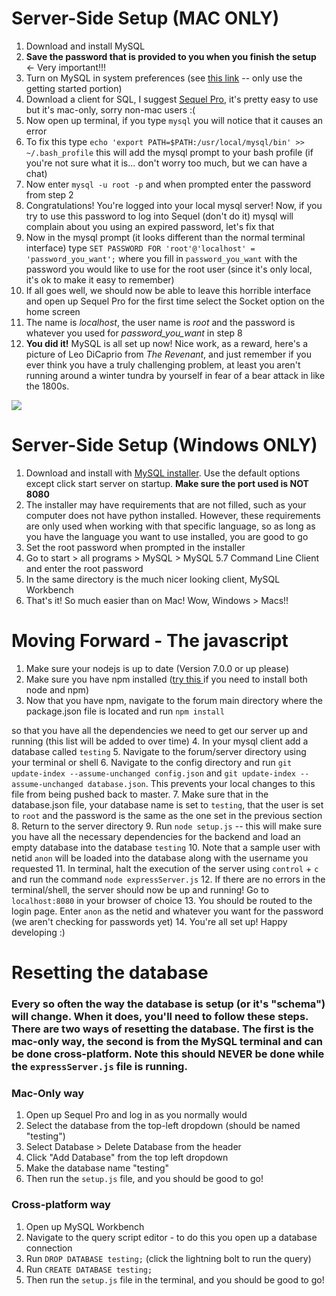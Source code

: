 # Server-Side Setup (MAC ONLY)
1. Download and install MySQL
2. **Save the password that is provided to you when you finish the setup** <- Very important!!!
2. Turn on MySQL in system preferences (see [this link](http://dev.mysql.com/doc/mysql-getting-started/en/#mysql-getting-started-installing) -- only use the getting started portion)
3. Download a client for SQL, I suggest [Sequel Pro](https://www.sequelpro.com/), it's pretty easy to use but it's mac-only, sorry non-mac users :(
4. Now open up terminal, if you type `mysql` you will notice that it causes an error
5. To fix this type `echo 'export PATH=$PATH:/usr/local/mysql/bin' >> ~/.bash_profile` this will add the mysql prompt to your bash profile (if you're not sure what it is... don't worry too much, but we can have a chat)
6. Now enter `mysql -u root -p` and when prompted enter the password from step 2
7. Congratulations! You're logged into your local mysql server! Now, if you try to use this password to log into Sequel (don't do it) mysql will complain about you using an expired password, let's fix that
8. Now in the mysql prompt (it looks different than the normal terminal interface) type `SET PASSWORD FOR 'root'@'localhost' = 'password_you_want';` where you fill in `password_you_want` with the password you would like to use for the root user (since it's only local, it's ok to make it easy to remember)
9. If all goes well, we should now be able to leave this horrible interface and open up Sequel Pro for the first time select the Socket option on the home screen
10. The name is *localhost*, the user name is *root* and the password is whatever you used for *password_you_want* in step 8
11. **You did it!** MySQL is all set up now! Nice work, as a reward, here's a picture of Leo DiCaprio from *The Revenant*, and just remember if you ever think you have a truly challenging problem, at least you aren't running around a winter tundra by yourself in fear of a bear attack in like the 1800s.

![](https://si.wsj.net/public/resources/images/BN-MT095_COSTUM_JV_20160223171342.jpg)

# Server-Side Setup (Windows ONLY)
1. Download and install with [MySQL installer](https://dev.mysql.com/downloads/installer/). Use the default options except click start server on startup. **Make sure the port used is NOT 8080**
2. The installer may have requirements that are not filled, such as your computer does not have python installed. However, these requirements are only used when working with that specific language, so as long as you have the language you want to use installed, you are good to go
3. Set the root password when prompted in the installer
4. Go to start > all programs > MySQL > MySQL 5.7 Command Line Client and enter the root password
5. In the same directory is the much nicer looking client, MySQL Workbench
6. That's it! So much easier than on Mac! Wow, Windows > Macs!!

# Moving Forward - The javascript
1. Make sure your nodejs is up to date (Version 7.0.0 or up please)
2. Make sure you have npm installed ([try this ](http://blog.npmjs.org/post/85484771375/how-to-install-npm) if you need to install both node and npm)
3. Now that you have npm, navigate to the forum main directory where the package.json file is located and run `npm install`

  so that you have all the dependencies we need to get our server up and running (this list will be added to over time)
4. In your mysql client add a database called `testing`
5. Navigate to the forum/server directory using your terminal or shell
6. Navigate to the config directory and run `git update-index --assume-unchanged config.json` and `git update-index --assume-unchanged database.json`. This prevents your local changes to this file from being pushed back to master.
7. Make sure that in the database.json file, your database name is set to `testing`, that the user is set to `root` and the password is the same as the one set in the previous section
8. Return to the server directory
9. Run `node setup.js` -- this will make sure you have all the necessary dependencies for the backend and load an empty database into the database `testing`
10. Note that a sample user with netid `anon` will be loaded into the database along with the username you requested
11. In terminal, halt the execution of the server using `control` + `c` and run the command `node expressServer.js`
12. If there are no errors in the terminal/shell, the server should now be up and running! Go to `localhost:8080` in your browser of choice
13. You should be routed to the login page. Enter `anon` as the netid and whatever you want for the password (we aren't checking for passwords yet)
14. You're all set up! Happy developing :)

# Resetting the database
### Every so often the way the database is setup (or it's "schema") will change. When it does, you'll need to follow these steps. There are two ways of resetting the database. The first is the mac-only way, the second is from the MySQL terminal and can be done cross-platform. Note this should NEVER be done while the `expressServer.js` file is running.
### Mac-Only way
1. Open up Sequel Pro and log in as you normally would
2. Select the database from the top-left dropdown (should be named "testing")
3. Select Database > Delete Database from the header
4. Click "Add Database" from the top left dropdown
5. Make the database name "testing"
6. Then run the `setup.js` file, and you should be good to go!

### Cross-platform way
1. Open up MySQL Workbench
2. Navigate to the query script editor - to do this you open up a database connection
2. Run `DROP DATABASE testing;` (click the lightning bolt to run the query)
3. Run `CREATE DATABASE testing;`
4. Then run the `setup.js` file in the terminal, and you should be good to go!